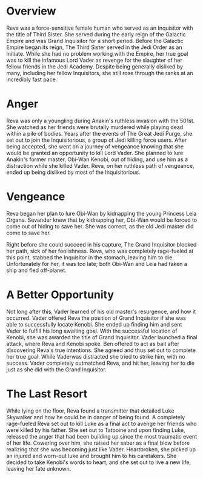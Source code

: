 # Overview

Reva was a force-sensitive female human who served as an Inquisitor with the title of Third Sister.
She served during the early reign of the Galactic Empire and was Grand Inquisitor for a short period.
Before the Galactic Empire began its reign, The Third Sister served in the Jedi Order as an Initiate.
While she had no problem working with the Empire, her true goal was to kill the infamous Lord Vader as revenge for the slaughter of her fellow friends in the Jedi Academy.
Despite being generally disliked by many, including her fellow Inquisitors, she still rose through the ranks at an incredibly fast pace.

# Anger

Reva was only a youngling during Anakin's ruthless invasion with the 501st.
She watched as her friends were brutally murdered while playing dead within a pile of bodies.
Years after the events of The Great Jedi Purge, she set out to join the Inquisitorious, a group of Jedi killing force users.
After being accepted, she went on a journey of vengeance knowing that she would be granted an opportunity to kill Lord Vader.
She planned to lure Anakin's former master, Obi-Wan Kenobi, out of hiding, and use him as a distraction while she killed Vader.
Reva, on her ruthless path of vengeance, ended up being disliked by most of the Inquisitorious.

# Vengeance

Reva began her plan to lure Obi-Wan by kidnapping the young Princess Leia Organa.
Sevander knew that by kidnapping her, Obi-Wan would be forced to come out of hiding to save her.
She was correct, as the old Jedi master did come to save her.

Right before she could succeed in his capture, The Grand Inquisitor blocked her path, sick of her foolishness.
Reva, who was completely rage-fueled at this point, stabbed the Inquisitor in the stomach, leaving him to die.
Unfortunately for her, it was too late; both Obi-Wan and Leia had taken a ship and fled off-planet.

# A Better Opportunity

Not long after this, Vader learned of his old master's resurgence, and how it occurred.
Vader offered Reva the position of Grand Inquisitor if she was able to successfully locate Kenobi.
She ended up finding him and sent Vader to fulfill his long awaiting goal.
With the successful location of Kenobi, she was awarded the title of Grand Inquisitor.
Vader launched a final attack, where Reva and Kenobi spoke.
Ben offered to act as bait after discovering Reva's true intentions.
She agreed and thus set out to complete her true goal.
While Vaderwas distracted she tried to strike him, with no success.
Vader completely outmatched Reva, and hit her, leaving her to die just as she did with the Grand Inquisitor.

# The Last Resort

While lying on the floor, Reva found a transmitter that detailed Luke Skywalker and how he could be in danger of being found.
A completely rage-fueled Reva set out to kill Luke as a final act to avenge her friends who were killed by his father.
She set out to Tatooine and upon finding Luke, released the anger that had been building up since the most traumatic event of her life.
Cowering over him, she raised her saber as a final blow before realizing that she was becoming just like Vader.
Heartbroken, she picked up an injured and worn-out luke and brought him to his caretakers.
She decided to take Kenobi's words to heart, and she set out to live a new life, leaving her fate unknown.
